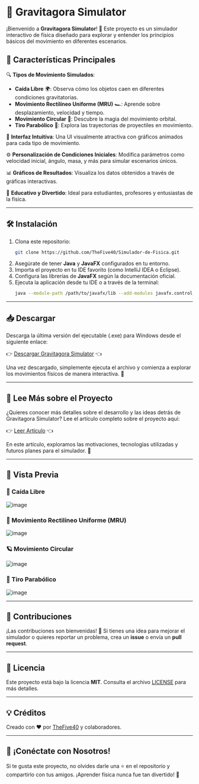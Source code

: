 # 🌌 Gravitagora Simulator

¡Bienvenido a **Gravitagora Simulator**! 🎉 Este proyecto es un simulador interactivo de física diseñado para explorar y entender los principios básicos del movimiento en diferentes escenarios.

## 🚀 Características Principales

🔍 **Tipos de Movimiento Simulados**:

- **Caída Libre** 🌍: Observa cómo los objetos caen en diferentes condiciones gravitatorias.
- **Movimiento Rectilíneo Uniforme (MRU)** 🏎️: Aprende sobre desplazamiento, velocidad y tiempo.
- **Movimiento Circular** 🔄: Descubre la magia del movimiento orbital.
- **Tiro Parabólico** 🏹: Explora las trayectorias de proyectiles en movimiento.

🎨 **Interfaz Intuitiva**: Una UI visualmente atractiva con gráficos animados para cada tipo de movimiento.

⚙️ **Personalización de Condiciones Iniciales**: Modifica parámetros como velocidad inicial, ángulo, masa, y más para simular escenarios únicos.

📊 **Gráficos de Resultados**: Visualiza los datos obtenidos a través de gráficas interactivas.

🧠 **Educativo y Divertido**: Ideal para estudiantes, profesores y entusiastas de la física.

---

## 🛠️ Instalación

1. Clona este repositorio:
   ```bash
   git clone https://github.com/TheFive40/Simulador-de-Fisica.git
   ```
2. Asegúrate de tener **Java** y **JavaFX** configurados en tu entorno.
3. Importa el proyecto en tu IDE favorito (como IntelliJ IDEA o Eclipse).
4. Configura las librerías de **JavaFX** según la documentación oficial.
5. Ejecuta la aplicación desde tu IDE o a través de la terminal:
   ```bash
   java --module-path /path/to/javafx/lib --add-modules javafx.controls,javafx.fxml -jar GravitagoraSimulator.jar
   ```

---

## 📥 Descargar

Descarga la última versión del ejecutable (.exe) para Windows desde el siguiente enlace:

👉 [Descargar Gravitagora Simulator](https://download944.mediafire.com/x4z2hdb23wtgdk1l-0uDEtbDqVD0acxoFS8l6NJbj5ljPlzDgUgF9jXnYnLe6kzoRO5rQnx04MGFFI--KJh0vxCavFq_3D9MCEbPqGJ5FnnFkQXvyj1Z-hA7WISo6KpJ22Wi7H8X8I5wSrup-oXfnMhip-QuhXQxZo-w9_YyT5L4Vw/gmyhrxqjied263y/Gravitagora+Simulator.exe) 👈

Una vez descargado, simplemente ejecuta el archivo y comienza a explorar los movimientos físicos de manera interactiva. 🌟

---

## 📄 Lee Más sobre el Proyecto

¿Quieres conocer más detalles sobre el desarrollo y las ideas detrás de Gravitagora Simulator? Lee el artículo completo sobre el proyecto aquí:

👉 [Leer Artículo](https://www.mediafire.com/file/gkde36rqu7heils/Articulo-Gravitagora_IEEE.docx.pdf/file) 👈

En este artículo, exploramos las motivaciones, tecnologías utilizadas y futuros planes para el simulador. 🌌

---

## 📸 Vista Previa

### 🌆 Caída Libre
![image](https://github.com/user-attachments/assets/64fc48b9-ce5f-4e49-9e8e-d4a24daee8cc)

### 🚗 Movimiento Rectilíneo Uniforme (MRU)
![image](https://github.com/user-attachments/assets/56a74d4c-17e7-4f4a-961a-4b4cc512bbe3)

### 🪐 Movimiento Circular
![image](https://github.com/user-attachments/assets/65653a66-e6a2-4cf9-90a4-8e1618b47fff)

### 🏹 Tiro Parabólico
![image](https://github.com/user-attachments/assets/af5e365a-bce1-4ed3-9416-56a7f4c3ba6a)

---

## 🤝 Contribuciones

¡Las contribuciones son bienvenidas! 🙌 Si tienes una idea para mejorar el simulador o quieres reportar un problema, crea un **issue** o envía un **pull request**.

---

## 📜 Licencia

Este proyecto está bajo la licencia **MIT**. Consulta el archivo [LICENSE](./LICENSE) para más detalles.

---

## 💡 Créditos

Creado con ❤️ por [TheFive40](https://github.com/TheFive40) y colaboradores.

---

## 🌟 ¡Conéctate con Nosotros!

Si te gusta este proyecto, no olvides darle una ⭐ en el repositorio y compartirlo con tus amigos. ¡Aprender física nunca fue tan divertido! 🚀

